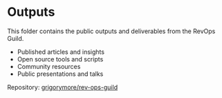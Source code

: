 # Outputs

This folder contains the public outputs and deliverables from the RevOps Guild.

- Published articles and insights
- Open source tools and scripts
- Community resources
- Public presentations and talks

Repository: [grigorymore/rev-ops-guild](https://github.com/grigorymore/rev-ops-guild)
